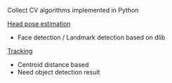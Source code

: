 Collect CV algorithms implemented in Python   

[Head pose estimation](https://github.com/wayne0git/cv/blob/master/head_pose_estimation_dlib.py)
- Face detection / Landmark detection based on dlib   

[Tracking](https://github.com/wayne0git/cv/blob/master/tracker.py)
- Centroid distance based
- Need object detection result   
